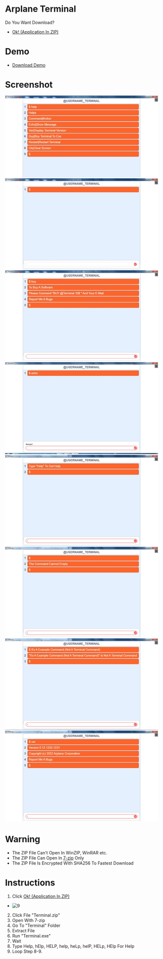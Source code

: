 # Arplane Terminal
Do You Want Download?
* [Ok! (Application In ZIP)](assets/Terminal.zip)
# Demo
* [Download Demo](assets/Terminal-Demo.zip)
# Screenshot
![1](assets/1.jpg "1.jpg")
![2](assets/2.jpg "2.jpg")
![3](assets/3.jpg "3.jpg")
![4](assets/4.jpg "4.jpg")
![5](assets/5.jpg "5.jpg")
![6](assets/6.jpg "6.jpg")
![7](assets/7.jpg "7.jpg")
![8](assets/8.jpg "8.jpg")
# Warning
* The ZIP File Can't Open In WinZIP, WinRAR etc.
* The ZIP File Can Open In [7-zip](https://7-zip.org) Only
* The ZIP File Is Encrypted With SHA256 To Fastest Download
# Instructions
1. Click [Ok! (Application In ZIP)](assets/Terminal.zip)
* ![9](https://user-images.githubusercontent.com/86874532/167286917-a52d8458-f950-49f6-8af8-43110e59f3d5.png)
2. Click File "Terminal.zip"
3. Open With 7-zip
4. Go To "Terminal" Folder
5. Extract File
6. Run "Terminal.exe"
7. Wait
8. Type Help, hElp, HELP, help, heLp, helP, HELp, HElp For Help
9. Loop Step 8-9.
